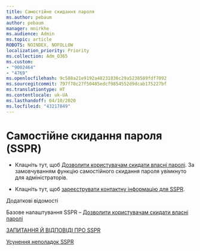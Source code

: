 ```yaml
---
title: Самостійне скидання пароля
ms.author: pebaum
author: pebaum
manager: mnirkhe
ms.audience: Admin
ms.topic: article
ROBOTS: NOINDEX, NOFOLLOW
localization_priority: Priority
ms.collection: Adm_O365
ms.custom:
- "9002464"
- "4769"
ms.openlocfilehash: 9c588a21e9192a48231836c29a5238589fdf7092
ms.sourcegitcommit: 797f78c27f50485edcf9854552d9dcab175227bf
ms.translationtype: HT
ms.contentlocale: uk-UA
ms.lasthandoff: 04/10/2020
ms.locfileid: "43217849"
---
```

# <a name="self-service-password-reset-sspr"></a>Самостійне скидання пароля (SSPR)

- Клацніть тут, щоб [Дозволити користувачам скидати власні паролі](https://admin.microsoft.com/Adminportal/Home#/featureexplorer/security/Sspr).  За замовчуванням функцію самостійного скидання пароля увімкнуто для адміністраторів.

- Клацніть тут, щоб [зареєструвати контактну інформацію для SSPR](https://go.microsoft.com/fwlink/?linkid=849451).

Додаткові відомості

Базове налаштування SSPR – [Дозволити користувачам скидати власні паролі](https://docs.microsoft.com/microsoft-365/admin/add-users/let-users-reset-passwords?view=o365-worldwide)

[ЗАПИТАННЯ Й ВІДПОВІДІ ПРО SSPR](https://docs.microsoft.com/azure/active-directory/authentication/active-directory-passwords-faq)

[Усунення неполадок SSPR](https://docs.microsoft.com/azure/active-directory/authentication/active-directory-passwords-troubleshoot)
